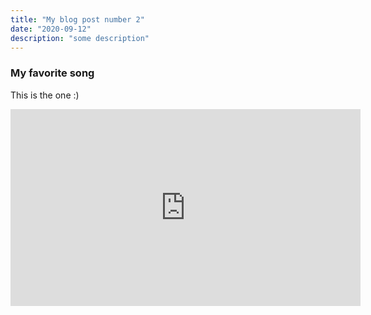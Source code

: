 ```yaml
---
title: "My blog post number 2"
date: "2020-09-12"
description: "some description"
---
```


### My favorite song

This is the one :)

<iframe width="560" height="315" src="https://www.youtube.com/watch?v=VDvr08sCPOc" frameborder="0" allow="accelerometer; autoplay; encrypted-media;"></iframe>

